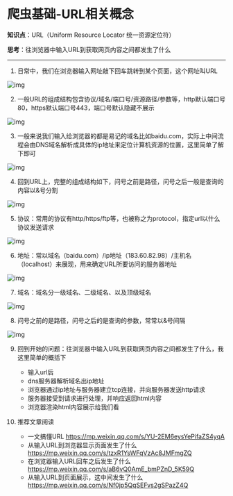 # 爬虫基础-URL相关概念

**知识点**：URL（Uniform Resource Locator 统一资源定位符）

**思考**：往浏览器中输入URL到获取网页内容之间都发生了什么

---

1. 日常中，我们在浏览器输入网址敲下回车跳转到某个页面，这个网址叫URL

![img](https://cdn.jsdelivr.net/gh/Killer-89757/PicBed/images/2024%2F05%2FFoF9njSvpn78YMyJJunxzj-tDqWQ-bccd56.png)

2. 一般URL的组成结构包含协议/域名/端口号/资源路径/参数等，http默认端口号80，https默认端口号443，端口号默认隐藏不展示

![img](https://cdn.jsdelivr.net/gh/Killer-89757/PicBed/images/2024%2F05%2FFt392pzSZo4iLOKzd8T9xJmDlOiE-158c2d.png)

3. 一般来说我们输入给浏览器的都是易记的域名比如baidu.com，实际上中间流程会由DNS域名解析成具体的ip地址来定位计算机资源的位置，这里简单了解下即可

![img](https://cdn.jsdelivr.net/gh/Killer-89757/PicBed/images/2024%2F05%2FFkat8KMsyG7JC6NaCddENXvXKwF_-a0aba4.png)

4. 回到URL上，完整的组成结构如下，问号之前是路径，问号之后一般是查询的内容以&号分割

![img](https://cdn.jsdelivr.net/gh/Killer-89757/PicBed/images/2024%2F05%2FFkaTB35DzosiTZCBqqTnPDMB-khn-6c248f.png)

5. 协议：常用的协议有http/https/ftp等，也被称之为protocol，指定url以什么协议发送请求

![img](https://cdn.jsdelivr.net/gh/Killer-89757/PicBed/images/2024%2F05%2FFnShfUjfQmDIegLMYILV-dy8DUpN-0102f5.png)

6. 地址：常以域名（baidu.com）/ip地址（183.60.82.98）/主机名（localhost）来展现，用来确定URL所要访问的服务器地址

![img](https://cdn.jsdelivr.net/gh/Killer-89757/PicBed/images/2024%2F05%2FFnxAMQVwMeMIR9svqZsh4iqhMysN-39365f.png)

7. 域名：域名分一级域名、二级域名、以及顶级域名

![img](https://cdn.jsdelivr.net/gh/Killer-89757/PicBed/images/2024%2F05%2FFuHy7kRcDn2kh5M6H9BpP7I5gQbF-f855cf.png)

8. 问号之前的是路径，问号之后的是查询的参数，常常以&号间隔

![img](https://cdn.jsdelivr.net/gh/Killer-89757/PicBed/images/2024%2F05%2FFgLcLgs3BsltwLSGm5n15AjfqcbS-d5ae1c.png)

9. 回到开始的问题：往浏览器中输入URL到获取网页内容之间都发生了什么，我这里简单的概括下
   - 输入url后
   - dns服务器解析域名出ip地址
   - 浏览器通过ip地址与服务器建立tcp连接，并向服务器发送http请求
   - 服务器接受到请求进行处理，并响应返回html内容
   - 浏览器渲染html内容展示给我们看

10. 推荐文章阅读
    - 一文搞懂URL https://mp.weixin.qq.com/s/YU-2EM6eysYePifaZS4yqA
    - 从输入URL到浏览器显示页面发生了什么 https://mp.weixin.qq.com/s/tzxR1YsWFqVzAc8JMFmgZQ
    - 在浏览器输入URL回车之后发生了什么 https://mp.weixin.qq.com/s/aB6vQ0AmE_bmPZnD_5K59Q
    - 从输入URL到页面展示，这中间发生了什么 https://mp.weixin.qq.com/s/Nf0jp5QqSEFvs2gSPazZ4Q